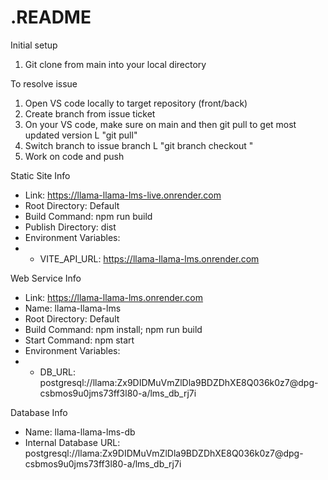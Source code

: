 # .README

Initial setup
1. Git clone from main into your local directory

To resolve issue
1. Open VS code locally to target repository (front/back)
2. Create branch from issue ticket
3. On your VS code, make sure on main and then git pull to get most updated version
L "git pull"
4. Switch branch to issue branch
L "git branch checkout <branchname>"
5. Work on code and push

Static Site Info
- Link: https://llama-llama-lms-live.onrender.com
- Root Directory: Default
- Build Command: npm run build
- Publish Directory: dist
- Environment Variables:
- - VITE_API_URL: https://llama-llama-lms.onrender.com

Web Service Info
- Link: https://llama-llama-lms.onrender.com
- Name: llama-llama-lms
- Root Directory: Default
- Build Command: npm install; npm run build
- Start Command: npm start
- Environment Variables:
- - DB_URL: postgresql://llama:Zx9DIDMuVmZlDla9BDZDhXE8Q036k0z7@dpg-csbmos9u0jms73ff3l80-a/lms_db_rj7i

Database Info
- Name: llama-llama-lms-db
- Internal Database URL: postgresql://llama:Zx9DIDMuVmZlDla9BDZDhXE8Q036k0z7@dpg-csbmos9u0jms73ff3l80-a/lms_db_rj7i
